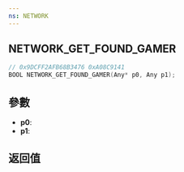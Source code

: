 ```yaml
---
ns: NETWORK
---
```

## NETWORK_GET_FOUND_GAMER

```c
// 0x9DCFF2AFB68B3476 0xA08C9141
BOOL NETWORK_GET_FOUND_GAMER(Any* p0, Any p1);
```


## 參數
* **p0**: 
* **p1**: 

## 返回值
